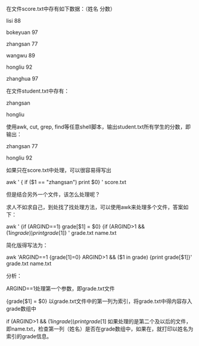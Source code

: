 在文件score.txt中存有如下数据：（姓名 分数）

lisi 88

bokeyuan 97

zhangsan 77

wangwu 89

hongliu 92

zhanghua 97

在文件student.txt中存有：

zhangsan

hongliu

使用awk, cut, grep, find等任意shell脚本，输出student.txt所有学生的分数，即输出：

zhangsan 77

hongliu 92

如果只在score.txt中处理，可以很容易得写出

awk ' { if ($1 == "zhangsan") print $0} ' score.txt

但是结合另外一个文件，该怎么处理呢？

求人不如求自己，到处找了找处理方法，可以使用awk来处理多个文件，答案如下：

 awk  ' {if (ARGIND==1) grade[$1] = $0}  {if (ARGIND>1 && ($1 in grade)) print grade[$1]} ' grade.txt name.txt

简化版得写法为：

 awk 'ARGIND==1 {grade[$1]=$0}  ARGIND>1 && ($1 in grade) {print grade[$1]}' grade.txt name.txt

分析：

ARGIND==1处理第一个参数，即grade.txt文件

{grade[$1] = $0} 以grade.txt文件中的第一列为索引，将grade.txt中得内容存入grade数组中

if (ARGIND>1 && ($1 in grade)) print grade[$1] 如果处理的是第二个及以后的文件，即name.txt，检查第一列（姓名）是否在grade数组中，如果在，就打印以姓名为索引的grade信息。
